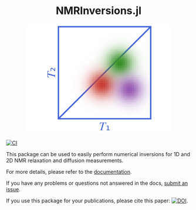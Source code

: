 <h1 align="center">NMRInversions.jl</h1>

<p align="center">
    <img width=400 src="./logo/logo.svg"/>
</p>

[![CI](https://github.com/aris-mav/NMRInversions.jl/actions/workflows/CI.yml/badge.svg)](https://github.com/aris-mav/NMRInversions.jl/actions/workflows/CI.yml)

This package can be used to easily perform numerical inversions for 1D and 2D NMR relaxation and diffusion measurements.

For more details, please refer to the [documentation](https://aris-mav.github.io/NMRInversions.jl).

If you have any problems or questions not answered in the docs, [submit an issue](https://github.com/aris-mav/NMRInversions.jl/issues).

If you use this package for your publications, please cite this paper: 
[![DOI](https://joss.theoj.org/papers/10.21105/joss.07745/status.svg)](https://doi.org/10.21105/joss.07745).

